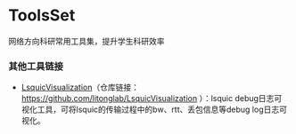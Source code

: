 # ToolsSet
网络方向科研常用工具集，提升学生科研效率





### 其他工具链接

- [LsquicVisualization](https://github.com/litonglab/LsquicVisualization)（仓库链接：https://github.com/litonglab/LsquicVisualization ）：lsquic debug日志可视化工具，可将lsquic的传输过程中的bw、rtt、丢包信息等debug log日志可视化。
